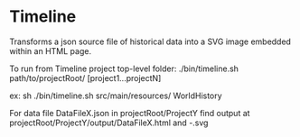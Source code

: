 # Timeline
Transforms a json source file of historical data into a SVG image embedded within an HTML page.

To run from Timeline project top-level folder:
  ./bin/timeline.sh path/to/projectRoot/ [project1...projectN]

ex: sh ./bin/timeline.sh src/main/resources/ WorldHistory

For data file DataFileX.json in projectRoot/ProjectY find output at projectRoot/ProjectY/output/DataFileX.html and -.svg

